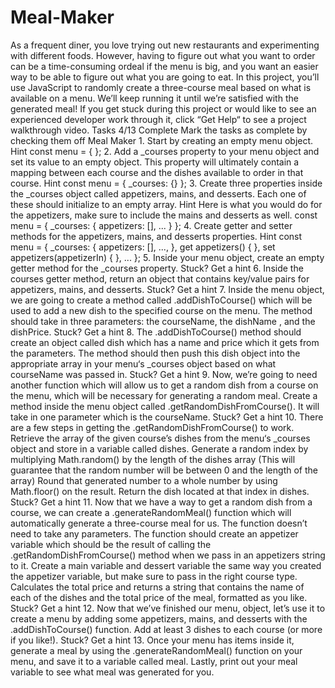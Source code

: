 # Meal-Maker
As a frequent diner, you love trying out new restaurants and experimenting with different foods. However, having to figure out what you want to order can be a time-consuming ordeal if the menu is big, and you want an easier way to be able to figure out what you are going to eat.  In this project, you’ll use JavaScript to randomly create a three-course meal based on what is available on a menu. We’ll keep running it until we’re satisfied with the generated meal!  If you get stuck during this project or would like to see an experienced developer work through it, click “Get Help“ to see a project walkthrough video.  Tasks 4/13 Complete Mark the tasks as complete by checking them off Meal Maker 1. Start by creating an empty menu object.   Hint const menu = {   }; 2. Add a _courses property to your menu object and set its value to an empty object. This property will ultimately contain a mapping between each course and the dishes available to order in that course.   Hint const menu = {     _courses: {} }; 3. Create three properties inside the _courses object called appetizers, mains, and desserts. Each one of these should initialize to an empty array.   Hint Here is what you would do for the appetizers, make sure to include the mains and desserts as well.  const menu = {   _courses: {     appetizers: [],     ...   } }; 4. Create getter and setter methods for the appetizers, mains, and desserts properties.   Hint const menu = {   _courses: {     appetizers: [],     ...,   },   get appetizers() {     },   set appetizers(appetizerIn) {     },   ... }; 5. Inside your menu object, create an empty getter method for the _courses property.   Stuck? Get a hint 6. Inside the courses getter method, return an object that contains key/value pairs for appetizers, mains, and desserts.   Stuck? Get a hint 7. Inside the menu object, we are going to create a method called .addDishToCourse() which will be used to add a new dish to the specified course on the menu.  The method should take in three parameters: the courseName, the dishName , and the dishPrice.   Stuck? Get a hint 8. The .addDishToCourse() method should create an object called dish which has a name and price which it gets from the parameters.  The method should then push this dish object into the appropriate array in your menu‘s _courses object based on what courseName was passed in.   Stuck? Get a hint 9. Now, we’re going to need another function which will allow us to get a random dish from a course on the menu, which will be necessary for generating a random meal.  Create a method inside the menu object called .getRandomDishFromCourse(). It will take in one parameter which is the courseName.   Stuck? Get a hint 10. There are a few steps in getting the .getRandomDishFromCourse() to work.  Retrieve the array of the given course’s dishes from the menu‘s _courses object and store in a variable called dishes. Generate a random index by multiplying Math.random() by the length of the dishes array (This will guarantee that the random number will be between 0 and the length of the array) Round that generated number to a whole number by using Math.floor() on the result. Return the dish located at that index in dishes.  Stuck? Get a hint 11. Now that we have a way to get a random dish from a course, we can create a .generateRandomMeal() function which will automatically generate a three-course meal for us. The function doesn’t need to take any parameters.  The function should create an appetizer variable which should be the result of calling the .getRandomDishFromCourse() method when we pass in an appetizers string to it. Create a main variable and dessert variable the same way you created the appetizer variable, but make sure to pass in the right course type. Calculates the total price and returns a string that contains the name of each of the dishes and the total price of the meal, formatted as you like.  Stuck? Get a hint 12. Now that we’ve finished our menu, object, let’s use it to create a menu by adding some appetizers, mains, and desserts with the .addDishToCourse() function. Add at least 3 dishes to each course (or more if you like!).   Stuck? Get a hint 13. Once your menu has items inside it, generate a meal by using the .generateRandomMeal() function on your menu, and save it to a variable called meal. Lastly, print out your meal variable to see what meal was generated for you.
